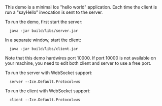 This demo is a minimal Ice "hello world" application. Each time the
client is run a "sayHello" invocation is sent to the server.

To run the demo, first start the server:

      java -jar build/libs/server.jar

In a separate window, start the client:

      java -jar build/libs/client.jar

Note that this demo hardwires port 10000. If port 10000 is not
available on your machine, you need to edit both client and server
to use a free port.

To run the server with WebSocket support:

      server --Ice.Default.Protocol=ws

To run the client with WebSocket support:

      client --Ice.Default.Protocol=ws
